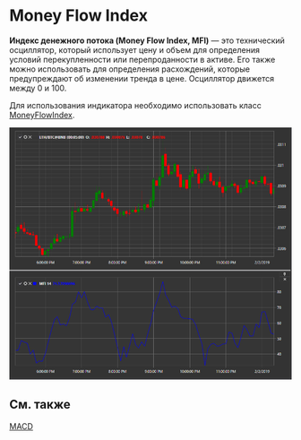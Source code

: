 # Money Flow Index

**Индекс денежного потока (Money Flow Index, MFI)** — это технический осциллятор, который использует цену и объем для определения условий перекупленности или перепроданности в активе. Его также можно использовать для определения расхождений, которые предупреждают об изменении тренда в цене. Осциллятор движется между 0 и 100.

Для использования индикатора необходимо использовать класс [MoneyFlowIndex](xref:StockSharp.Algo.Indicators.MoneyFlowIndex). 

![IndicatorMoneyFlowIndex](../images/IndicatorMoneyFlowIndex.png)

## См. также

[MACD](IndicatorMovingAverageConvergenceDivergence.md)

